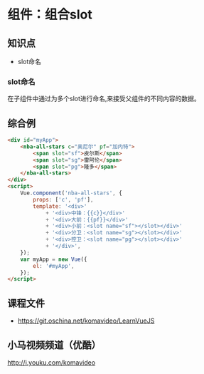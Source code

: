 组件：组合slot
========

## 知识点

* slot命名

### slot命名

在子组件中通过为多个slot进行命名,来接受父组件的不同内容的数据。

## 综合例

~~~html
<div id="myApp">
    <nba-all-stars c="奥尼尔" pf="加内特">
        <span slot="sf">皮尔斯</span>
        <span slot="sg">雷阿伦</span>
        <span slot="pg">隆多</span>
    </nba-all-stars>
</div>
<script>
    Vue.component('nba-all-stars', {
        props: ['c', 'pf'],
        template: '<div>'
            + '<div>中锋：{{c}}</div>'
            + '<div>大前：{{pf}}</div>'
            + '<div>小前：<slot name="sf"></slot></div>'
            + '<div>分卫：<slot name="sg"></slot></div>'
            + '<div>控卫：<slot name="pg"></slot></div>'
            + '</div>',
    });
    var myApp = new Vue({
        el: '#myApp',
    });
</script>
~~~

## 课程文件

* https://git.oschina.net/komavideo/LearnVueJS

## 小马视频频道（优酷）

http://i.youku.com/komavideo
